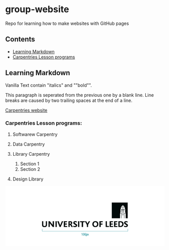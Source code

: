# group-website
Repo for learning how to make websites with GitHub pages

## Contents
* [Learning Markdown](#learning-markdown)
* [Carpentries Lesson programs](#carpentries-lesson-programs)

## Learning Markdown

Vanilla Text contain "italics" and ""bold"".

This paragraph is seperated from the previous one by a blank line.
Line breaks
are caused by two trailing spaces at the end of a line.

[Carpentries website](https://carpentries.org/)

### Carpentries Lesson programs:
1. Softwarew Carpentry
2. Data Carpentry
3. Library Carpentry
    1. Section 1
    2. Section 2

4. Design Library

![University of Leeds Logo](./UniLogo.png)
